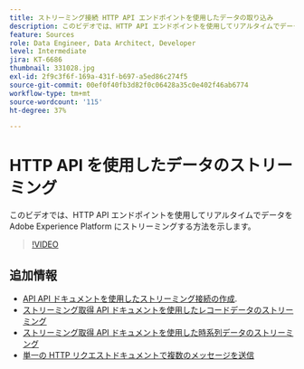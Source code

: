 ```yaml
---
title: ストリーミング接続 HTTP API エンドポイントを使用したデータの取り込み
description: このビデオでは、HTTP API エンドポイントを使用してリアルタイムでデータを Adobe Experience Platform にストリーミングする方法を示します。
feature: Sources
role: Data Engineer, Data Architect, Developer
level: Intermediate
jira: KT-6686
thumbnail: 331028.jpg
exl-id: 2f9c3f6f-169a-431f-b697-a5ed86c274f5
source-git-commit: 00ef0f40fb3d82f0c06428a35c0e402f46ab6774
workflow-type: tm+mt
source-wordcount: '115'
ht-degree: 37%

---
```


# HTTP API を使用したデータのストリーミング

このビデオでは、HTTP API エンドポイントを使用してリアルタイムでデータを Adobe Experience Platform にストリーミングする方法を示します。

>[!VIDEO](https://video.tv.adobe.com/v/331028?learn=on)

## 追加情報

* [API API ドキュメントを使用したストリーミング接続の作成](https://experienceleague.adobe.com/docs/experience-platform/sources/api-tutorials/create/streaming/http.html).
* [ストリーミング取得 API ドキュメントを使用したレコードデータのストリーミング](https://experienceleague.adobe.com/docs/experience-platform/ingestion/tutorials/streaming-record-data.html)
* [ストリーミング取得 API ドキュメントを使用した時系列データのストリーミング](https://experienceleague.adobe.com/docs/experience-platform/ingestion/tutorials/streaming-time-series-data.html)
* [単一の HTTP リクエストドキュメントで複数のメッセージを送信](https://experienceleague.adobe.com/docs/experience-platform/ingestion/tutorials/streaming-multiple-messages.html)